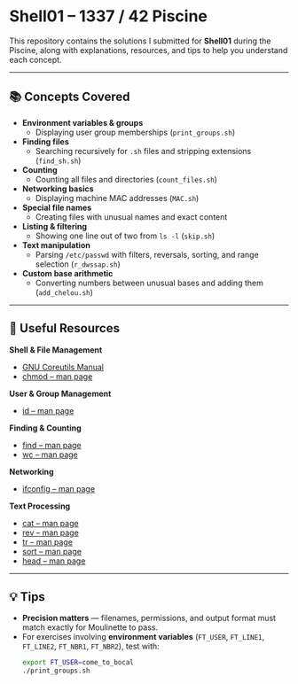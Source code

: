 # Shell01 – 1337 / 42 Piscine

This repository contains the solutions I submitted for **Shell01** during the Piscine, along with explanations, resources, and tips to help you understand each concept.

---

## 📚 Concepts Covered
- **Environment variables & groups**
  - Displaying user group memberships (`print_groups.sh`)
- **Finding files**
  - Searching recursively for `.sh` files and stripping extensions (`find_sh.sh`)
- **Counting**
  - Counting all files and directories (`count_files.sh`)
- **Networking basics**
  - Displaying machine MAC addresses (`MAC.sh`)
- **Special file names**
  - Creating files with unusual names and exact content
- **Listing & filtering**
  - Showing one line out of two from `ls -l` (`skip.sh`)
- **Text manipulation**
  - Parsing `/etc/passwd` with filters, reversals, sorting, and range selection (`r_dwssap.sh`)
- **Custom base arithmetic**
  - Converting numbers between unusual bases and adding them (`add_chelou.sh`)

---

## 🔗 Useful Resources

**Shell & File Management**  
- [GNU Coreutils Manual](https://www.gnu.org/software/coreutils/manual/)  
- [chmod – man page](https://man7.org/linux/man-pages/man1/chmod.1.html)  

**User & Group Management**  
- [id – man page](https://man7.org/linux/man-pages/man1/id.1.html)  

**Finding & Counting**  
- [find – man page](https://man7.org/linux/man-pages/man1/find.1.html)  
- [wc – man page](https://man7.org/linux/man-pages/man1/wc.1.html)  

**Networking**  
- [ifconfig – man page](https://man7.org/linux/man-pages/man8/ifconfig.8.html)  

**Text Processing**  
- [cat – man page](https://man7.org/linux/man-pages/man1/cat.1.html)  
- [rev – man page](https://man7.org/linux/man-pages/man1/rev.1.html)  
- [tr – man page](https://man7.org/linux/man-pages/man1/tr.1.html)  
- [sort – man page](https://man7.org/linux/man-pages/man1/sort.1.html)  
- [head – man page](https://man7.org/linux/man-pages/man1/head.1.html)  

---

## 💡 Tips
- **Precision matters** — filenames, permissions, and output format must match exactly for Moulinette to pass.
- For exercises involving **environment variables** (`FT_USER`, `FT_LINE1`, `FT_LINE2`, `FT_NBR1`, `FT_NBR2`), test with:
  ```sh
  export FT_USER=come_to_bocal
  ./print_groups.sh
